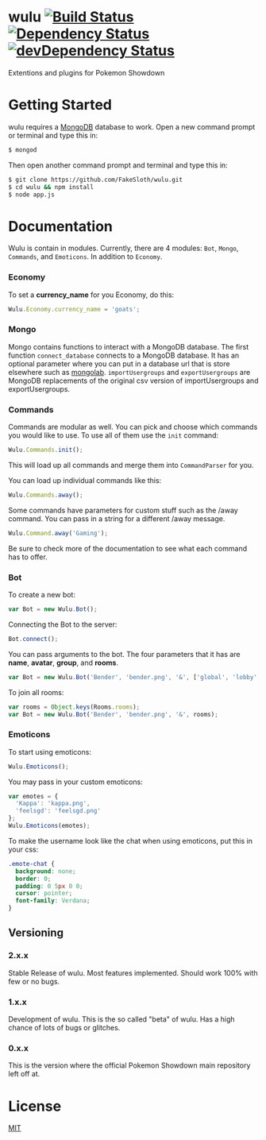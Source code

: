# wulu [![Build Status][travis-link]][travis-img] [![Dependency Status][deps-link]][deps-img] [![devDependency Status][dev-link]][dev-img]

[travis-link]: https://travis-ci.org/FakeSloth/wulu.svg?branch=master
[travis-img]: https://travis-ci.org/FakeSloth/wulu
[deps-link]: https://david-dm.org/FakeSloth/wulu.svg
[deps-img]: https://david-dm.org/FakeSloth/wulu
[dev-link]: https://david-dm.org/FakeSloth/wulu/dev-status.svg
[dev-img]: https://david-dm.org/FakeSloth/wulu#info=devDependencies

Extentions and plugins for Pokemon Showdown

# Getting Started

wulu requires a [MongoDB](http://www.mongodb.com) database to work.
Open a new command prompt or terminal and type this in:

```bash
$ mongod
```

Then open another command prompt and terminal and type this in:

```bash
$ git clone https://github.com/FakeSloth/wulu.git
$ cd wulu && npm install
$ node app.js
```

# Documentation

Wulu is contain in modules. Currently, there are 4 modules: `Bot`, `Mongo`,
`Commands`, and `Emoticons`. In addition to `Economy`.

### Economy

To set a __currency_name__ for you Economy, do this:

```js
Wulu.Economy.currency_name = 'goats';
```

### Mongo

Mongo contains functions to interact with a MongoDB database. The first
function `connect_database` connects to a MongoDB database. It has an optional
parameter where you can put in a database url that is store elsewhere such as
[mongolab](https://mongolab.com).
`importUsergroups` and `exportUsergroups` are MongoDB replacements of the
original csv version of importUsergroups and exportUsergroups.

### Commands

Commands are modular as well. You can pick and choose which commands you would
like to use. To use all of them use the `init` command:

```js
Wulu.Commands.init();
```

This will load up all commands and merge them into `CommandParser` for you.

You can load up individual commands like this:

```js
Wulu.Commands.away();
```

Some commands have parameters for custom stuff such as the /away command. You
can pass in a string for a different /away message.

```js
Wulu.Command.away('Gaming');
```

Be sure to check more of the documentation to see what each command has to
offer.

### Bot

To create a new bot:

```js
var Bot = new Wulu.Bot();
```

Connecting the Bot to the server:

```js
Bot.connect();
```

You can pass arguments to the bot. The four parameters that it has are __name__,
__avatar__, __group__, and __rooms__.

```js
var Bot = new Wulu.Bot('Bender', 'bender.png', '&', ['global', 'lobby', 'tournaments']);
```

To join all rooms:

```js
var rooms = Object.keys(Rooms.rooms);
var Bot = new Wulu.Bot('Bender', 'bender.png', '&', rooms);
```

### Emoticons

To start using emoticons:

```js
Wulu.Emoticons();
```

You may pass in your custom emoticons:

```js
var emotes = {
  'Kappa': 'kappa.png',
  'feelsgd': 'feelsgd.png'
};
Wulu.Emoticons(emotes);
```

To make the username look like the chat when using emoticons, put this in your css:

```css
.emote-chat {
  background: none;
  border: 0;
  padding: 0 5px 0 0;
  cursor: pointer;
  font-family: Verdana;
}
```

## Versioning

### 2.x.x

Stable Release of wulu. Most features implemented. Should work 100% with few 
or no bugs.

### 1.x.x

Development of wulu. This is the so called "beta" of wulu. Has a high chance 
of lots of bugs or glitches.

### 0.x.x

This is the version where the official Pokemon Showdown main repository left off at.

# License

[MIT](LICENSE)
